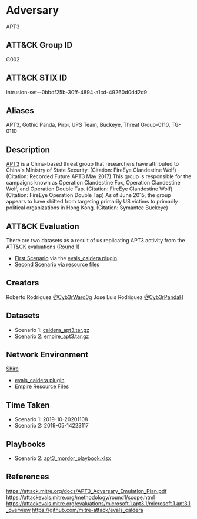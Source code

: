 # Adversary

APT3

## ATT&CK Group ID

G002

## ATT&CK STIX ID

intrusion-set--0bbdf25b-30ff-4894-a1cd-49260d0dd2d9

## Aliases

APT3, Gothic Panda, Pirpi, UPS Team, Buckeye, Threat Group-0110, TG-0110

## Description

[APT3](https://attack.mitre.org/groups/G0022) is a China-based threat group that researchers have attributed to China's Ministry of State Security. (Citation: FireEye Clandestine Wolf) (Citation: Recorded Future APT3 May 2017) This group is responsible for the campaigns known as Operation Clandestine Fox, Operation Clandestine Wolf, and Operation Double Tap. (Citation: FireEye Clandestine Wolf) (Citation: FireEye Operation Double Tap) As of June 2015, the group appears to have shifted from targeting primarily US victims to primarily political organizations in Hong Kong. (Citation: Symantec Buckeye)

## ATT&CK Evaluation 

There are two datasets as a result of us replicating APT3 activity from the [ATT&CK evaluations (Round 1)](https://attackevals.mitre.org/methodology/round1/)
* [First Scenario](https://attackevals.mitre.org/methodology/round1/operational-flow) via the [evals_caldera plugin](https://github.com/mitre-attack/evals_caldera)
* [Second Scenario](https://attackevals.mitre.org/methodology/round1/operational-flow) via [resource files](https://github.com/OTRF/mordor/tree/master/large_datasets/apt3/environment/empire/resource_files)

## Creators

Roberto Rodriguez [@Cyb3rWard0g](https://twitter.com/Cyb3rWard0g)
Jose Luis Rodriguez [@Cyb3rPandaH](https://twitter.com/Cyb3rPandaH)

## Datasets

* Scenario 1: [caldera_apt3.tar.gz](./caldera_attack_evals_round1_day1_2019-10-20201108.tar.gz)
* Scenario 2: [empire_apt3.tar.gz](./empire_apt3.tar.gz)

## Network Environment

[Shire](https://mordor.readthedocs.io/en/latest/mordor_shire.html)

* [evals_caldera plugin](https://github.com/mitre-attack/evals_caldera)
* [Empire Resource Files](environment/empire/resource_files)

## Time Taken

* Scenario 1: 2019-10-20201108
* Scenario 2: 2019-05-14223117

## Playbooks

* Scenario 2: [apt3_mordor_playbook.xlsx](scope/apt3_mordor_playbook.xlsx)

## References

https://attack.mitre.org/docs/APT3_Adversary_Emulation_Plan.pdf
https://attackevals.mitre.org/methodology/round1/scope.html
https://attackevals.mitre.org/evaluations/microsoft.1.apt3.1/microsoft.1.apt3.1_overview
https://github.com/mitre-attack/evals_caldera
